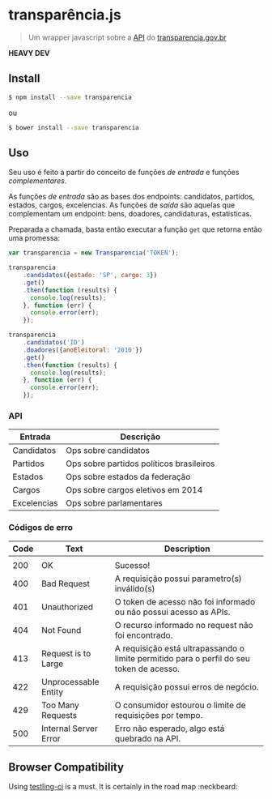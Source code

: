 # transparência.js

> Um wrapper javascript sobre a [API](http://dev.transparencia.org.br/) do [transparencia.gov.br](http://transparencia.org.br/)

**HEAVY DEV**

## Install

```sh
$ npm install --save transparencia
```

ou

```sh
$ bower install --save transparencia
```

## Uso

Seu uso é feito a partir do conceito de funções *de entrada* e funções *complementares*.

As funções *de entrada* são as bases dos endpoints: candidatos, partidos, estados, cargos, excelencias.
As funções de *saída* são aquelas que complementam um endpoint: bens, doadores, candidaturas, estatisticas.

Preparada a chamada, basta então executar a função `get` que retorna então uma promessa:

```javascript
var transparencia = new Transparencia('TOKEN');

transparencia
	.candidatos({estado: 'SP', cargo: 3})
	.get()
	.then(function (results) {
	  console.log(results);
	}, function (err) {
	  console.error(err);
	});

transparencia
	.candidatos('ID')
	.doadores({anoEleitoral: '2010'})
	.get()
	.then(function (results) {
	  console.log(results);
	}, function (err) {
	  console.error(err);
	});
```

### API

|   Entrada   |                Descrição                 |
| ----------- | ---------------------------------------- |
| Candidatos  | Ops sobre candidatos                     |
| Partidos    | Ops sobre partidos políticos brasileiros |
| Estados     | Ops sobre estados da federação           |
| Cargos      | Ops sobre cargos eletivos em 2014        |
| Excelencias | Ops sobre parlamentares                  |


### Códigos de erro

| Code |          Text         |                                       Description                                        |
|------|-----------------------|------------------------------------------------------------------------------------------|
|      |                       |                                                                                          |
|  200 | OK                    | Sucesso!                                                                                 |
|  400 | Bad Request           | A requisição possui parametro(s) inválido(s)                                             |
|  401 | Unauthorized          | O token de acesso não foi informado ou não possui acesso as APIs.                        |
|  404 | Not Found             | O recurso informado no request não foi encontrado.                                       |
|  413 | Request is to Large   | A requisição está ultrapassando o limite permitido para o perfil do seu token de acesso. |
|  422 | Unprocessable Entity  | A requisição possui erros de negócio.                                                    |
|  429 | Too Many Requests     | O consumidor estourou o limite de requisições por tempo.                                 |
|  500 | Internal Server Error | Erro não esperado, algo está quebrado na API.                                            |


## Browser Compatibility

Using [testling-ci](https://ci.testling.com/) is a must. It is certainly in the road map :neckbeard:
